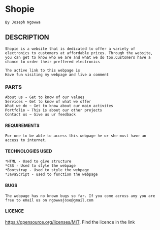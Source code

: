 
# Shopie
    By Joseph Ngowwa

## DESCRIPTION
    Shopie is a website that is dedicated to offer a variety of electronics to customers at affordable prices. Through the website, you can get to know who we are and what we do too.Customers have a chance to order their preffered electronics 

    The active link to this webpage is 
    Have fun visiting my webpage and live a comment

### PARTS

    About us ~ Get to know of our values
    Services ~ Get to know of what we offer
    What we do ~ Get to know about our main activites
    Portfolio ~ This is about our other projects
    Contact us ~ Give us ur feedback

#### REQUIREMENTS
    For one to be able to access this webpage he or she must have an access to internet.

#### TECHNOLOGIES USED
    *HTML - Used to give structure
    *CSS - Used to style the webpage
    *Bootstrap - Used to style the webpage
    *JavaScript - used to function the webpage

#### BUGS
    The webpage has no known bugs so far. If you come across any you are free to email us on ngowwajose@gmail.com

#### LICENCE
   https://opensource.org/licenses/MIT.
    Find the licence in the link 

